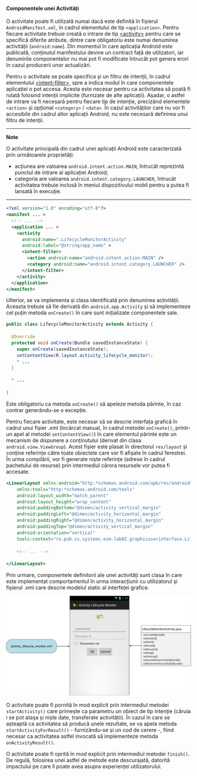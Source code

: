 #### Componentele unei Activități

O activitate poate fi utilizată numai dacă este definită în fișierul
`AndroidManifest.xml`, în cadrul elementului de tip `<application>`.
Pentru fiecare activitate trebuie creată o intrare de tip
[\<activity>](http:*developer.android.com/guide/topics/manifest/activity-element.html)
pentru care se specifică diferite atribute, dintre care obligatoriu este
numai denumirea activității (`android:name`). Din momentul în care
aplicația Android este publicată, conținutul manifestului devine un
contract față de utilizatori, iar denumirile componentelor nu mai pot fi
modificate întrucât pot genera erori în cazul producerii unor
actualizări.

Pentru o activitate se poate specifica și un filtru de intenții, în
cadrul elementului
[\<intent-filter>](http:*developer.android.com/guide/topics/manifest/intent-filter-element.html),
spre a indica modul în care componentele aplicației o pot accesa. Acesta
este necesar pentru ca activitatea să poată fi rulată folosind intenții
implicite (furnizate de alte aplicații). Așadar, o astfel de intrare va
fi necesară pentru fiecare tip de intenție, precizând elementele
`<action>` și opțional `<category>` / `<data>`. În cazul activităților
care nu vor fi accesibile din cadrul altor aplicații Android, nu este
necesară definirea unui filtru de intenții.

---
**Note**

O activitate principală din cadrul unei aplicații Android
este caracterizată prin următoarele proprietăți:

-   acțiunea are valoarea `android.intent.action.MAIN`, întrucât
    reprezintă punctul de intrare al aplicației Android;
-   categoria are valoarea `android.intent.category.LAUNCHER`, întrucât
    activitatea trebuie inclusă în meniul dispozitivului mobil pentru a
    putea fi lansată în execuție.


---

``` xml
<?xml version="1.0" encoding="utf-8"?>
<manifest ... >
  <!-- ... -->
  <application ... >
    <activity
      android:name=".LifecycleMonitorActivity"
      android:label="@string/app_name" >
      <intent-filter>
        <action android:name="android.intent.action.MAIN" />
        <category android:name="android.intent.category.LAUNCHER" />
      </intent-filter>
    </activity>
  </application>
</manifest>
```

Ulterior, se va implementa și clasa identificată prin denumirea
activității. Aceasta trebuie să fie derivată din `android.app.Activity`
și să implementeze cel puțin metoda `onCreate()` în care sunt
inițializate componentele sale.

``` java
public class LifecycleMonitorActivity extends Activity {
    
  @Override
  protected void onCreate(Bundle savedInstanceState) {
    super.onCreate(savedInstanceState);
    setContentView(R.layout.activity_lifecycle_monitor);
    * ...
  }
    
  * ...

}
```

Este obligatoriu ca metoda `onCreate()` să apeleze metoda părinte, în
caz contrar generându-se o excepție.

Pentru fiecare activitate, este necesar să se descrie interfața grafică
în cadrul unui fișier .xml (încărcat manual, în cadrul metodei
`onCreate()`, printr-un apel al metodei `setContentView()`) în care
elementul părinte este un mecanism de dispunere a conținutului (derivat
din clasa `android.view.ViewGroup`). Acest fișier este plasat în
directorul `res/layout` și conține referințe către toate obiectele care
vor fi afișate în cadrul ferestrei. În urma compilării, vor fi generate
niște referințe (adrese în cadrul pachetului de resurse) prin
intermediul cărora resursele vor putea fi accesate.

``` xml
<LinearLayout xmlns:android="http:*schemas.android.com/apk/res/android"
    xmlns:tools="http:*schemas.android.com/tools"
    android:layout_width="match_parent"
    android:layout_height="wrap_content"
    android:paddingBottom="@dimen/activity_vertical_margin"
    android:paddingLeft="@dimen/activity_horizontal_margin"
    android:paddingRight="@dimen/activity_horizontal_margin"
    android:paddingTop="@dimen/activity_vertical_margin"
    android:orientation="vertical"
    tools:context="ro.pub.cs.systems.eim.lab02.graphicuserinterface.LifecycleMonitorActivity" >
    
    <!-- ... -->
    
</LinearLayout>
```

Prin urmare, componentele definitorii ale unei activități sunt clasa în
care este implementat comportamentul în urma interacțiunii cu
utilizatorul și fișierul .xml care descrie modelul static al interfeței
grafice.

![](images/activity_relationships.png)

O activitate poate fi pornită în mod explicit prin intermediul metodei
`startActivity()` care primește ca parametru un obiect de tip intenție
(căruia i se pot atașa și niște date, transferate activității). În cazul
în care se așteaptă ca activitatea să producă unele rezultate, se va
apela metoda `startActivityForResult()` - furnizându-se și un cod de
cerere -, fiind necesar ca activitatea astfel invocată să implementeze
metoda `onActivityResult()`.

O activitate poate fi oprită în mod explicit prin intermediul metodei
`finish()`. De regulă, folosirea unei astfel de metode este descurajată,
datorită impactului pe care îl poate avea asupra experienței
utilizatorului.